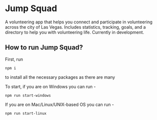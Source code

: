 # Jump Squad

A volunteering app that helps you connect and participate in volunteering across the city of Las Vegas. Includes statistics, tracking, goals, and a directory to help you with volunteering life. Currently in development.

## How to run Jump Squad?

First, run
```
npm i
```
to install all the necessary packages as there are many

To start, if you are on Windows you can run -
```
npm run start-windows
```
If you are on Mac/Linux/UNIX-based OS you can run -
```
npm run start-linux
```
